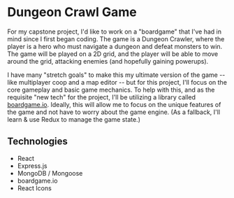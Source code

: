 # Dungeon Crawl Game

For my capstone project, I'd like to work on a "boardgame" that I've had in mind since I first began coding. The game is a Dungeon Crawler, where the player is a hero who must navigate a dungeon and defeat monsters to win. The game will be played on a 2D grid, and the player will be able to move around the grid, attacking enemies (and hopefully gaining powerups).

I have many "stretch goals" to make this my ultimate version of the game -- like multiplayer coop and a map editor -- but for this project, I'll focus on the core gameplay and basic game mechanics. To help with this, and as the requisite "new tech" for the project, I'll be utilizing a library called [boardgame.io](https://boardgame.io/). Ideally, this will allow me to focus on the unique features of the game and not have to worry about the game engine. (As a fallback, I'll learn & use Redux to manage the game state.)

## Technologies

- React
- Express.js
- MongoDB / Mongoose
- boardgame.io
- React Icons
